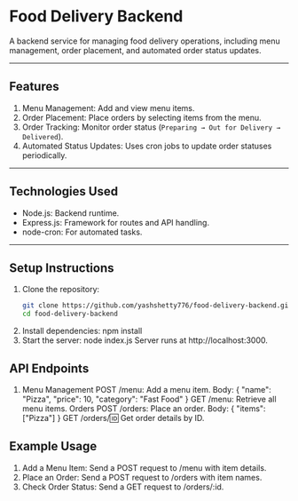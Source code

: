 # Food Delivery Backend

A backend service for managing food delivery operations, including menu management, order placement, and automated order status updates.

---

## Features

1. Menu Management: Add and view menu items.
2. Order Placement: Place orders by selecting items from the menu.
3. Order Tracking: Monitor order status (`Preparing → Out for Delivery → Delivered`).
4. Automated Status Updates: Uses cron jobs to update order statuses periodically.

---

## Technologies Used

- Node.js: Backend runtime.
- Express.js: Framework for routes and API handling.
- node-cron: For automated tasks.

---

## Setup Instructions

1. Clone the repository:
   ```bash
   git clone https://github.com/yashshetty776/food-delivery-backend.git
   cd food-delivery-backend
2. Install dependencies:
    npm install
3. Start the server:
    node index.js
    Server runs at http://localhost:3000.
   
## API Endpoints

1. Menu Management
    POST /menu: Add a menu item.
      Body: { "name": "Pizza", "price": 10, "category": "Fast Food" }
      GET /menu: Retrieve all menu items.
    Orders
      POST /orders: Place an order.
        Body: { "items": ["Pizza"] }
      GET /orders/:id: Get order details by ID.
   
## Example Usage

1. Add a Menu Item:
   Send a POST request to /menu with item details.
2. Place an Order:
   Send a POST request to /orders with item names.
3. Check Order Status:
   Send a GET request to /orders/:id.
